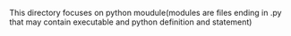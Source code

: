 This directory focuses on python moudule(modules are files ending in .py that may contain executable and python definition and statement)
